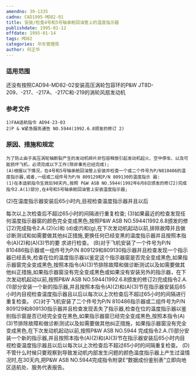 ```yaml
---
amendno: 39-1335
cadno: CAD1995-MD82-01
title: 安装/检查4号和5号轴承舱回油管上的温度指示器
publishdate: 1995-01-12
effdate: 1995-01-14
tags: MD82
categories: 华东管理局
author: 何正华
---
```


### 适用范围 
还没有按照CAD94-MD82-02安装高压涡轮包容环的P&W JT8D-209、-217、-217A、-217C和-219的涡轮风扇发动机

<!--more-->
### 参考文件
    1)FAA适航指令 AD94-23-03 
    2)P & W紧急服务通告 NO.5944(1992.6.8颁发的修订 2) 

### 原因、措施和规定 
    为了防止由于高压涡轮轴断裂产生的发动机碎片非包容释放引起发动机起火、空中停车、以及可能损坏飞机，必须完成以下工作(除非事先已经完成); 
    (A)根据以下情况，在4号和5号轴承舱回油管上安装并检查一个或二个件号为P/N810486的温度指示器,或者,一组或二组件号为P/N 809129和P/N 809130的温度指示 器: 
    (1)在本适航指令生效后90天内,按照 P&W ASB NO.5944(1992年6月8日颁发的修订2)完成指令2.A(1)部分,在4号和5号轴承舱回油管上安装温度指示器; 

(2)在温度指示器安装后65小时内,目视检查温度指示器并且以后
  
每次以上次检查后不超过65小时的间隔进行重复检查; 
    (3)如果最近的检查发现任何温度指示器窗的颜色完全变成黑色,按照P&W ASB NO.5944(1992.6.8颁发的修订2)完成指令2.A.(2)(c)和
(d)或(f)和(g),在下次发动机起动以前,排除故障并且做诊断测试和如需要做其他纠正措施,更换任何已经变黑的温度指示器并且按照本指令(A)(2)和(A)(3)节的要 求进行检查。 
(B)对于飞机安装了一个件号为P/N 810486指示器或一组件号为P/N 809129和809130指示器并且检查发现一个指示器已经丢失,检查在位的温度指示器以鉴定这个指示器窗是否完全变成黑色,如果指示器窗完全变成黑色,按照本指令(A)(3)节排除故障和做诊断测试以及如需要做其他纠正措施,如果指示器窗没有完全变成黑色或如果没有安装另外的指示器，在下次发动机起动以前,按照P&W ASB NO.5944(1992.6.8颁发的修订2)完成指令2.A.(1)部分安装一个新的指示器,并且按照本指令(A)(2)和(A)(3)节在指示器安装后65小时内目视检查温度指示器且以后以每次以上次检查后不超过65小时的间隔进行重复检查。 
(C)对于飞机安装了二个件号为P/N 810486指示器或二组件号为P/N 809129和809130指示器并且检查发现丢失了指示器,检查在位的温度指示器以鉴别指示窗是否已经完全变在黑色,如果指示器窗已经完全变成黑色,按照本指令(A)(3)节排除故障和做诊断测试以及如需要做其他纠正措施，如果指示器窗没有完全变成黑色,在下次发动机起动以前,按照P&W ASB NO.5944 完成指令2.A.(1)部分安装一个新的指示器,并且按照本指令(A)(2)和(A)(3)节在指示器安装后65小时内目视检查温度指示器且以后以每次以上次检查后不超过65小时的间隔重复检查。 
(D)不管什么时候只要观察到导致发动机内部发生问题的颜色温度指示器上产生过温情况时,在30天内,把P&W ASB NO.5944完成指令附录E“数据成份鉴别表”立即向地区适航处、服务代表报告。

